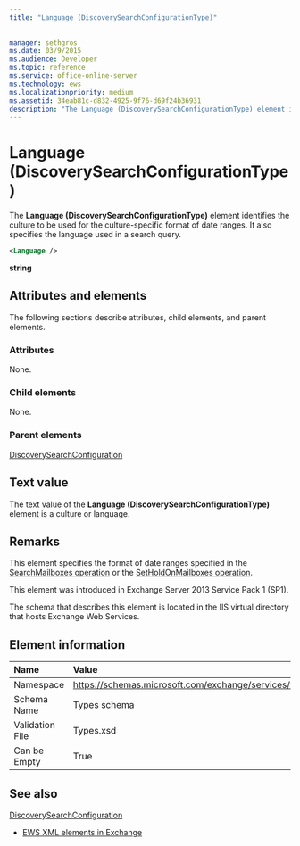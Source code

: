 ```yaml
---
title: "Language (DiscoverySearchConfigurationType)"
 
 
manager: sethgros
ms.date: 03/9/2015
ms.audience: Developer
ms.topic: reference
ms.service: office-online-server
ms.technology: ews
ms.localizationpriority: medium
ms.assetid: 34eab81c-d832-4925-9f76-d69f24b36931
description: "The Language (DiscoverySearchConfigurationType) element identifies the culture to be used for the culture-specific format of date ranges. It also specifies the language used in a search query."
---
```


# Language (DiscoverySearchConfigurationType)

The **Language (DiscoverySearchConfigurationType)** element identifies the culture to be used for the culture-specific format of date ranges. It also specifies the language used in a search query. 
  
```XML
<Language />
```

 **string**
## Attributes and elements

The following sections describe attributes, child elements, and parent elements.
  
### Attributes

None.
  
### Child elements

None.
  
### Parent elements

[DiscoverySearchConfiguration](discoverysearchconfiguration.md)
  
## Text value

The text value of the **Language (DiscoverySearchConfigurationType)** element is a culture or language. 
  
## Remarks

This element specifies the format of date ranges specified in the [SearchMailboxes operation](searchmailboxes-operation.md) or the [SetHoldOnMailboxes operation](setholdonmailboxes-operation.md).
  
This element was introduced in Exchange Server 2013 Service Pack 1 (SP1).
  
The schema that describes this element is located in the IIS virtual directory that hosts Exchange Web Services.
  
## Element information

|**Name**|**Value**|
|:-----|:-----|
|Namespace  <br/> |https://schemas.microsoft.com/exchange/services/2006/types  <br/> |
|Schema Name  <br/> |Types schema  <br/> |
|Validation File  <br/> |Types.xsd  <br/> |
|Can be Empty  <br/> |True  <br/> |
   
## See also



[DiscoverySearchConfiguration](discoverysearchconfiguration.md)


- [EWS XML elements in Exchange](ews-xml-elements-in-exchange.md)

